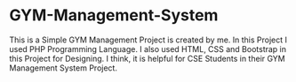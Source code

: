 # GYM-Management-System
This is a Simple GYM Management Project is created by me. In this Project I used PHP Programming Language. I also used HTML, CSS and Bootstrap in this Project for Designing. I think, it is helpful for CSE Students in their GYM Management System Project.
